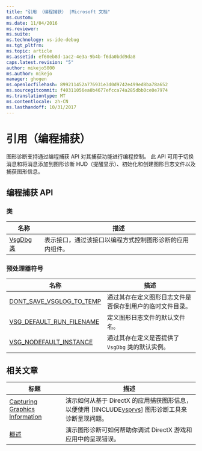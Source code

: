```yaml
---
title: "引用 （编程捕获） |Microsoft 文档"
ms.custom: 
ms.date: 11/04/2016
ms.reviewer: 
ms.suite: 
ms.technology: vs-ide-debug
ms.tgt_pltfrm: 
ms.topic: article
ms.assetid: ef60eb8d-1ac2-4e3a-9b4b-f6da0bdd9da8
caps.latest.revision: "5"
author: mikejo5000
ms.author: mikejo
manager: ghogen
ms.openlocfilehash: 899211452a776931e3d0d9742e499ed8ba78a652
ms.sourcegitcommit: f40311056ea0b4677efcca74a285dbb0ce0e7974
ms.translationtype: MT
ms.contentlocale: zh-CN
ms.lasthandoff: 10/31/2017
---
```

# <a name="reference-programmatic-capture"></a>引用（编程捕获）
图形诊断支持通过编程捕获 API 对其捕获功能进行编程控制。 此 API 可用于切换消息和将消息添加到图形诊断 HUD（提醒显示）、初始化和创建图形日志文件以及捕获图形信息。  
  
## <a name="programmatic-capture-apis"></a>编程捕获 API  
  
### <a name="classes"></a>类  
  
|名称|描述|  
|----------|-----------------|  
|[VsgDbg 类](vsgdbg-class.md)|表示接口，通过该接口以编程方式控制图形诊断的应用内组件。|  
  
### <a name="preprocessor-symbols"></a>预处理器符号  
  
|名称|描述|  
|----------|-----------------|  
|[DONT_SAVE_VSGLOG_TO_TEMP](dont-save-vsglog-to-temp.md)|通过其存在定义图形日志文件是否保存到用户的临时文件目录。|  
|[VSG_DEFAULT_RUN_FILENAME](vsg-default-run-filename.md)|定义图形日志文件的默认文件名。|  
|[VSG_NODEFAULT_INSTANCE](vsg-nodefault-instance.md)|通过其存在定义是否提供了 `VsgDbg` 类的默认实例。|  
  
## <a name="related-articles"></a>相关文章  
  
|标题|描述|  
|-----------|-----------------|  
|[Capturing Graphics Information](capturing-graphics-information.md)|演示如何从基于 DirectX 的应用捕获图形信息，以便使用 [!INCLUDE[vsprvs](../../code-quality/includes/vsprvs_md.md)] 图形诊断工具来诊断呈现问题。|  
|[概述](overview-of-visual-studio-graphics-diagnostics.md)|演示图形诊断可如何帮助你调试 DirectX 游戏和应用中的呈现错误。|